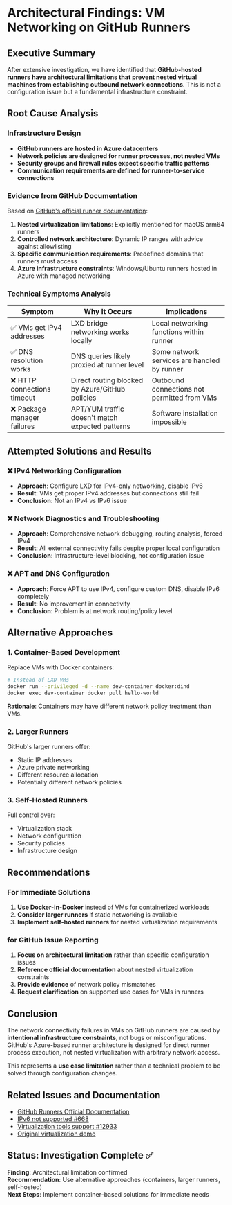# Architectural Findings: VM Networking on GitHub Runners

## Executive Summary

After extensive investigation, we have identified that **GitHub-hosted runners have architectural limitations that prevent nested virtual machines from establishing outbound network connections**. This is not a configuration issue but a fundamental infrastructure constraint.

## Root Cause Analysis

### Infrastructure Design

- **GitHub runners are hosted in Azure datacenters**
- **Network policies are designed for runner processes, not nested VMs**
- **Security groups and firewall rules expect specific traffic patterns**
- **Communication requirements are defined for runner-to-service connections**

### Evidence from GitHub Documentation

Based on [GitHub's official runner documentation](https://docs.github.com/en/actions/reference/runners/github-hosted-runners):

1. **Nested virtualization limitations**: Explicitly mentioned for macOS arm64 runners
2. **Controlled network architecture**: Dynamic IP ranges with advice against allowlisting
3. **Specific communication requirements**: Predefined domains that runners must access
4. **Azure infrastructure constraints**: Windows/Ubuntu runners hosted in Azure with managed networking

### Technical Symptoms Analysis

| Symptom                     | Why It Occurs                                   | Implications                                |
| --------------------------- | ----------------------------------------------- | ------------------------------------------- |
| ✅ VMs get IPv4 addresses   | LXD bridge networking works locally             | Local networking functions within runner    |
| ✅ DNS resolution works     | DNS queries likely proxied at runner level      | Some network services are handled by runner |
| ❌ HTTP connections timeout | Direct routing blocked by Azure/GitHub policies | Outbound connections not permitted from VMs |
| ❌ Package manager failures | APT/YUM traffic doesn't match expected patterns | Software installation impossible            |

## Attempted Solutions and Results

### ❌ IPv4 Networking Configuration

- **Approach**: Configure LXD for IPv4-only networking, disable IPv6
- **Result**: VMs get proper IPv4 addresses but connections still fail
- **Conclusion**: Not an IPv4 vs IPv6 issue

### ❌ Network Diagnostics and Troubleshooting

- **Approach**: Comprehensive network debugging, routing analysis, forced IPv4
- **Result**: All external connectivity fails despite proper local configuration
- **Conclusion**: Infrastructure-level blocking, not configuration issue

### ❌ APT and DNS Configuration

- **Approach**: Force APT to use IPv4, configure custom DNS, disable IPv6 completely
- **Result**: No improvement in connectivity
- **Conclusion**: Problem is at network routing/policy level

## Alternative Approaches

### 1. Container-Based Development

Replace VMs with Docker containers:

```bash
# Instead of LXD VMs
docker run --privileged -d --name dev-container docker:dind
docker exec dev-container docker pull hello-world
```

**Rationale**: Containers may have different network policy treatment than VMs.

### 2. Larger Runners

GitHub's larger runners offer:

- Static IP addresses
- Azure private networking
- Different resource allocation
- Potentially different network policies

### 3. Self-Hosted Runners

Full control over:

- Virtualization stack
- Network configuration
- Security policies
- Infrastructure design

## Recommendations

### For Immediate Solutions

1. **Use Docker-in-Docker** instead of VMs for containerized workloads
2. **Consider larger runners** if static networking is available
3. **Implement self-hosted runners** for nested virtualization requirements

### for GitHub Issue Reporting

1. **Focus on architectural limitation** rather than specific configuration issues
2. **Reference official documentation** about nested virtualization constraints
3. **Provide evidence** of network policy mismatches
4. **Request clarification** on supported use cases for VMs in runners

## Conclusion

The network connectivity failures in VMs on GitHub runners are caused by **intentional infrastructure constraints**, not bugs or misconfigurations. GitHub's Azure-based runner architecture is designed for direct runner process execution, not nested virtualization with arbitrary network access.

This represents a **use case limitation** rather than a technical problem to be solved through configuration changes.

## Related Issues and Documentation

- [GitHub Runners Official Documentation](https://docs.github.com/en/actions/reference/runners/github-hosted-runners)
- [IPv6 not supported #668](https://github.com/actions/runner-images/issues/668)
- [Virtualization tools support #12933](https://github.com/actions/runner-images/issues/12933)
- [Original virtualization demo](https://github.com/josecelano/github-actions-virtualization-support)

## Status: Investigation Complete ✅

**Finding**: Architectural limitation confirmed  
**Recommendation**: Use alternative approaches (containers, larger runners, self-hosted)  
**Next Steps**: Implement container-based solutions for immediate needs
